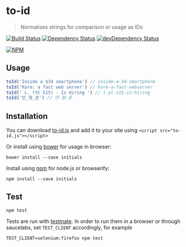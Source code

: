 # to-id

> Normalises strings for comparison or usage as IDs

[![Build Status](https://travis-ci.org/gr2m/to-id.svg?branch=master)](https://travis-ci.org/gr2m/to-id)
[![Dependency Status](https://david-dm.org/gr2m/to-id.svg)](https://david-dm.org/gr2m/to-id)
[![devDependency Status](https://david-dm.org/gr2m/to-id/dev-status.svg)](https://david-dm.org/gr2m/to-id#info=devDependencies)

[![NPM](https://nodei.co/npm/to-id.png?downloads=true&downloadRank=true&stars=true)](https://nodei.co/npm/to-id/)

## Usage

```js
toId('Inside a $34 smartphone') // inside-a-34-smartphone
toId('Kore: a fast web server') // kore-a-fast-webserver
toId(' L. (YC S15) - Is Hiring ') // l-yc-s15-is-hiring
toId('안_형_준') // 안-형-준
```

## Installation

You can download [to-id.js](https://github.com/gr2m/tree/master/to-id.js)
and add it to your site using `<script src="to-id.js"></script>`

Or install using [bower](http://bower.io/) for usage in browser:

```
bower install --save initials
```

Install using [npm](https://npmjs.org/) for node.js or browserify:

```
npm install --save initials
```

## Test

```
npm test
```

Tests are run with [testmate](https://github.com/gr2m/testmate).
In order to run them in a browser or through saucelabs,
set `TEST_CLIENT` accordingly, for example

```
TEST_CLIENT=selenium:firefox npm test
```
